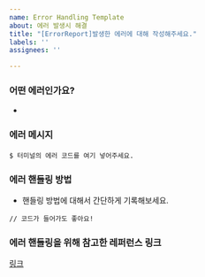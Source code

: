 ```yaml
---
name: Error Handling Template
about: 에러 발생시 해결
title: "[ErrorReport]발생한 에러에 대해 작성해주세요."
labels: ''
assignees: ''

---
```


### 어떤 에러인가요?

- 

### 에러 메시지

```
$ 터미널의 에러 코드를 여기 넣어주세요.
```

### 에러 핸들링 방법

- 핸들링 방법에 대해서 간단하게 기록해보세요.

```
// 코드가 들어가도 좋아요!
```

### 에러 핸들링을 위해 참고한 레퍼런스 링크

[링크](https://github.com/codestates/Memory.log-Client/issues/19)
